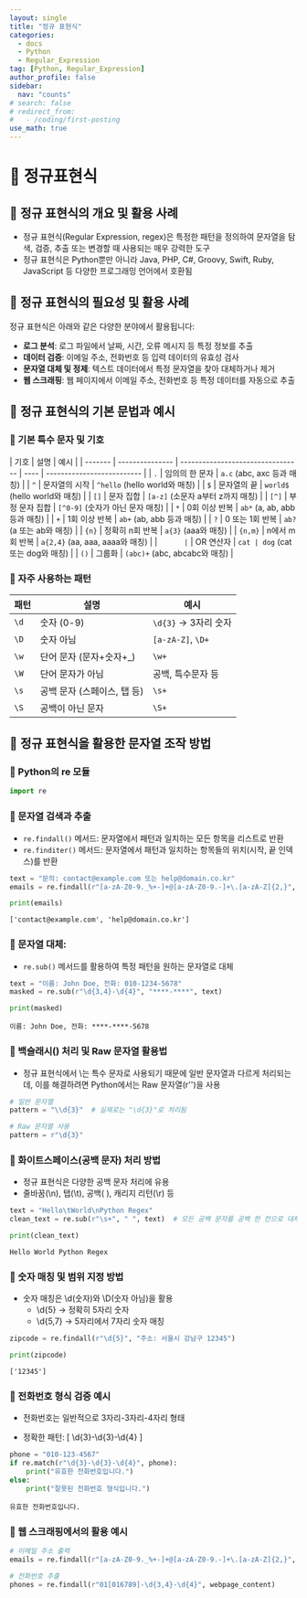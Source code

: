 ```yaml
---
layout: single
title: "정규 표현식"
categories:
  - docs
  - Python
  - Regular_Expression
tag: [Python, Regular_Expression]
author_profile: false
sidebar:
  nav: "counts"
# search: false
# redirect_from:
#   - /coding/first-posting
use_math: true
---
```


# 👑 정규표현식

## 🍑 정규 표현식의 개요 및 활용 사례

- 정규 표현식(Regular Expression, regex)은 특정한 패턴을 정의하여 문자열을 탐색, 검증, 추출 또는 변경할 때 사용되는 매우 강력한 도구
- 정규 표현식은 Python뿐만 아니라 Java, PHP, C#, Groovy, Swift, Ruby, JavaScript 등 다양한 프로그래밍 언어에서 호환됨

## 🍑 정규 표현식의 필요성 및 활용 사례

정규 표현식은 아래와 같은 다양한 분야에서 활용됩니다:

- **로그 분석**: 로그 파일에서 날짜, 시간, 오류 메시지 등 특정 정보를 추출
- **데이터 검증**: 이메일 주소, 전화번호 등 입력 데이터의 유효성 검사
- **문자열 대체 및 정제**: 텍스트 데이터에서 특정 문자열을 찾아 대체하거나 제거
- **웹 스크래핑**: 웹 페이지에서 이메일 주소, 전화번호 등 특정 데이터를 자동으로 추출

## 🍑 정규 표현식의 기본 문법과 예시

### 🍄 기본 특수 문자 및 기호

| 기호    | 설명            | 예시                              |
| ------- | --------------- | --------------------------------- | ---- | -------------------------- |
| `.`     | 임의의 한 문자  | `a.c` (abc, axc 등과 매칭)        |
| `^`     | 문자열의 시작   | `^hello` (hello world와 매칭)     |
| `$`     | 문자열의 끝     | `world$` (hello world와 매칭)     |
| `[]`    | 문자 집합       | `[a-z]` (소문자 a부터 z까지 매칭) |
| `[^]`   | 부정 문자 집합  | `[^0-9]` (숫자가 아닌 문자 매칭)  |
| `*`     | 0회 이상 반복   | `ab*` (a, ab, abb 등과 매칭)      |
| `+`     | 1회 이상 반복   | `ab+` (ab, abb 등과 매칭)         |
| `?`     | 0 또는 1회 반복 | `ab?` (a 또는 ab와 매칭)          |
| `{n}`   | 정확히 n회 반복 | `a{3}` (aaa와 매칭)               |
| `{n,m}` | n에서 m회 반복  | `a{2,4}` (aa, aaa, aaaa와 매칭)   |
| `       | `               | OR 연산자                         | `cat | dog` (cat 또는 dog와 매칭) |
| `()`    | 그룹화          | `(abc)+` (abc, abcabc와 매칭)     |

### 🍄 자주 사용하는 패턴

| 패턴 | 설명                        | 예시                 |
| ---- | --------------------------- | -------------------- |
| `\d` | 숫자 (0-9)                  | `\d{3}` → 3자리 숫자 |
| `\D` | 숫자 아님                   | `[a-zA-Z]`, `\D+`    |
| `\w` | 단어 문자 (문자+숫자+\_)    | `\w+`                |
| `\W` | 단어 문자가 아님            | 공백, 특수문자 등    |
| `\s` | 공백 문자 (스페이스, 탭 등) | `\s+`                |
| `\S` | 공백이 아닌 문자            | `\S+`                |

## 🍑 정규 표현식을 활용한 문자열 조작 방법

### 🍄 Python의 re 모듈

```python
import re
```

### 🍄 문자열 검색과 추출

- `re.findall()` 메서드: 문자열에서 패턴과 일치하는 모든 항목을 리스트로 반환
- `re.finditer()` 메서드: 문자열에서 패턴과 일치하는 항목들의 위치(시작, 끝 인덱스)를 반환

```python
text = "문의: contact@example.com 또는 help@domain.co.kr"
emails = re.findall(r"[a-zA-Z0-9._%+-]+@[a-zA-Z0-9.-]+\.[a-zA-Z]{2,}", text)
```

```python
print(emails)
```

    ['contact@example.com', 'help@domain.co.kr']

### 🍄 문자열 대체:

- `re.sub()` 메서드를 활용하여 특정 패턴을 원하는 문자열로 대체

```python
text = "이름: John Doe, 전화: 010-1234-5678"
masked = re.sub(r"\d{3,4}-\d{4}", "****-****", text)
```

```python
print(masked)
```

    이름: John Doe, 전화: ****-****-5678

### 🍄 백슬래시(\) 처리 및 Raw 문자열 활용법

- 정규 표현식에서 \는 특수 문자로 사용되기 때문에 일반 문자열과 다르게 처리되는데, 이를 해결하려면 Python에서는 Raw 문자열(r'')을 사용

```python
# 일반 문자열
pattern = "\\d{3}"  # 실제로는 "\d{3}"로 처리됨

# Raw 문자열 사용
pattern = r"\d{3}"
```

### 🍄 화이트스페이스(공백 문자) 처리 방법

- 정규 표현식은 다양한 공백 문자 처리에 유용
- 줄바꿈(\n), 탭(\t), 공백( ), 캐리지 리턴(\r) 등

```python
text = "Hello\tWorld\nPython Regex"
clean_text = re.sub(r"\s+", " ", text)  # 모든 공백 문자를 공백 한 칸으로 대체
```

```python
print(clean_text)
```

    Hello World Python Regex

### 🍄 숫자 매칭 및 범위 지정 방법

- 숫자 매칭은 \d(숫자)와 \D(숫자 아님)을 활용
  - \d{5} → 정확히 5자리 숫자
  - \d{5,7} → 5자리에서 7자리 숫자 매칭

```python
zipcode = re.findall(r"\d{5}", "주소: 서울시 강남구 12345")

print(zipcode)
```

    ['12345']

### 🍄 전화번호 형식 검증 예시

- 전화번호는 일반적으로 3자리-3자리-4자리 형태

- 정확한 패턴:
  [
  \d{3}-\d{3}-\d{4}
  ]

```python
phone = "010-123-4567"
if re.match(r"\d{3}-\d{3}-\d{4}", phone):
    print("유효한 전화번호입니다.")
else:
    print("잘못된 전화번호 형식입니다.")
```

    유효한 전화번호입니다.

### 🍄 웹 스크래핑에서의 활용 예시

```python
# 이메일 주소 출력
emails = re.findall(r"[a-zA-Z0-9._%+-]+@[a-zA-Z0-9.-]+\.[a-zA-Z]{2,}", webpage_content)
```

```python
# 전화번호 추출
phones = re.findall(r"01[016789]-\d{3,4}-\d{4}", webpage_content)
```
